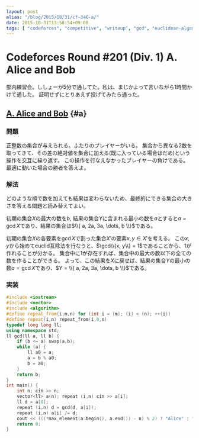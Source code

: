 ```yaml
---
layout: post
alias: "/blog/2015/10/31/cf-346-a/"
date: 2015-10-31T13:58:54+09:00
tags: [ "codeforces", "competitive", "writeup", "gcd", "euclidean-algorithm" ]
---
```


# Codeforces Round #201 (Div. 1) A. Alice and Bob

部内練習会。ししょーが5分で通してた。私は、まじかよって言いながら1時間かけて通した。
証明せずにとりあえず投げてみたら通った。

<!-- more -->

## [A. Alice and Bob](http://codeforces.com/contest/346/problem/A) {#a}

### 問題

正整数の集合が与えられる。ふたりのプレイヤーがいる。
集合から異なる2数を取ってきて、その差の絶対値を集合に加える(既に入っている場合はだめ)という操作を交互に繰り返す。
この操作を行なえなかったプレイヤーの負けである。最適に動いた場合の勝者を答えよ。

### 解法

どのような順で数を加えても結果は変わらないため、最終的にできる集合の大きさを答える問題と読み替えてよい。

初期の集合$X$の最大の数を$b$, 結果の集合$Y$に含まれる最小の数を$a$とすると$a = \gcd X$であり、結果の集合は$\\{ a, 2a, 3a, \dots, b \\}$である。

初期の集合$X$の各要素を$\gcd X$で割った集合$X'$の要素$x, y \in X'$を考える。
この$x, y$から始めてeuclid互除法を行なうと、$\gcd\\{x, y\\} = 1$であることから、$1$が作れることが分かる。
集合中に$1$が存在すれば、集合中の最大の数以下の全ての数を作ることができる。
よって、この結果を$X$に戻せば、結果の集合$Y$の最小の数$a = \gcd X$であり、$Y = \\{ a, 2a, 3a, \dots, b \\}$である。

### 実装

``` c++
#include <iostream>
#include <vector>
#include <algorithm>
#define repeat_from(i,m,n) for (int i = (m); (i) < (n); ++(i))
#define repeat(i,n) repeat_from(i,0,n)
typedef long long ll;
using namespace std;
ll gcd(ll a, ll b) {
    if (b <= a) swap(a,b);
    while (a) {
        ll a0 = a;
        a = b % a0;
        b = a0;
    }
    return b;
}
int main() {
    int n; cin >> n;
    vector<ll> a(n); repeat (i,n) cin >> a[i];
    ll d = a[0];
    repeat (i,n) d = gcd(d, a[i]);
    repeat (i,n) a[i] /= d;
    cout << (((*max_element(a.begin(), a.end()) - n) % 2) ? "Alice" : "Bob") << endl;
    return 0;
}
```
